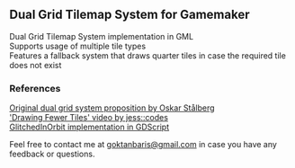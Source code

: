 ## Dual Grid Tilemap System for Gamemaker
Dual Grid Tilemap System implementation in GML\
Supports usage of multiple tile types\
Features a fallback system that draws quarter tiles in case the required tile does not exist
 
### References
[Original dual grid system proposition by Oskar Stålberg](https://x.com/OskSta/status/1448248658865049605)\
['Drawing Fewer Tiles' video by jess::codes](https://www.youtube.com/watch?v=jEWFSv3ivTg)\
[GlitchedInOrbit implementation in GDScript](https://github.com/GlitchedinOrbit/dual-grid-tilemap-system-godot-gdscript)


Feel free to contact me at goktanbaris@gmail.com
in case you have any feedback or questions.

